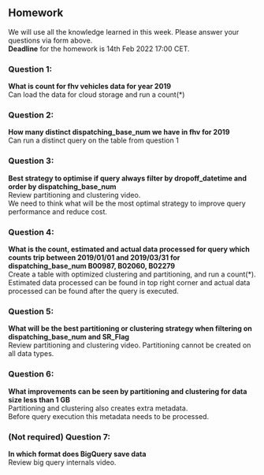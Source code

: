 ## Homework
We will use all the knowledge learned in this week. Please answer your questions via form above.  
**Deadline** for the homework is 14th Feb 2022 17:00 CET.

### Question 1: 
**What is count for fhv vehicles data for year 2019**  
Can load the data for cloud storage and run a count(*)

### Question 2: 
**How many distinct dispatching_base_num we have in fhv for 2019**  
Can run a distinct query on the table from question 1

### Question 3: 
**Best strategy to optimise if query always filter by dropoff_datetime and order by dispatching_base_num**  
Review partitioning and clustering video.   
We need to think what will be the most optimal strategy to improve query 
performance and reduce cost.

### Question 4: 
**What is the count, estimated and actual data processed for query which counts trip between 2019/01/01 and 2019/03/31 for dispatching_base_num B00987, B02060, B02279**  
Create a table with optimized clustering and partitioning, and run a 
count(*). Estimated data processed can be found in top right corner and
actual data processed can be found after the query is executed.

### Question 5: 
**What will be the best partitioning or clustering strategy when filtering on dispatching_base_num and SR_Flag**  
Review partitioning and clustering video. 
Partitioning cannot be created on all data types.

### Question 6: 
**What improvements can be seen by partitioning and clustering for data size less than 1 GB**  
Partitioning and clustering also creates extra metadata.  
Before query execution this metadata needs to be processed.

### (Not required) Question 7: 
**In which format does BigQuery save data**  
Review big query internals video.
